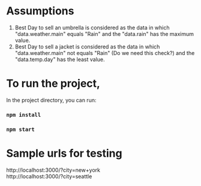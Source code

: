 # Assumptions
  1) Best Day to sell an umbrella is considered as the data in which "data.weather.main" equals "Rain" and the "data.rain" has the maximum value.
  2) Best Day to sell a jacket is considered as the data in which "data.weather.main" not equals "Rain" (Do we need this check?) and the "data.temp.day" has the least value.

# To run the project,
In the project directory, you can run:

### `npm install`
### `npm start`

# Sample urls for testing
http://localhost:3000/?city=new+york  
http://localhost:3000/?city=seattle